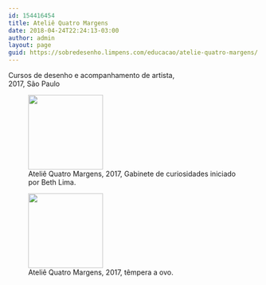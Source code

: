 ```yaml
---
id: 154416454
title: Ateliê Quatro Margens
date: 2018-04-24T22:24:13-03:00
author: admin
layout: page
guid: https://sobredesenho.limpens.com/educacao/atelie-quatro-margens/
---
```

Cursos de desenho e acompanhamento de artista,  
2017, São Paulo

<div id='gallery-26' class='gallery galleryid-154416454 gallery-columns-3 gallery-size-thumbnail'>
  <figure class='gallery-item'> 
  
  <div class='gallery-icon portrait'>
    <a href='https://i1.wp.com/sobredesenho.limpens.com/wp-content/uploads/2018/04/IMG_20171124_112440.jpg?ssl=1'><img width="150" height="150" src="https://i1.wp.com/sobredesenho.limpens.com/wp-content/uploads/2018/04/IMG_20171124_112440.jpg?resize=150%2C150&#038;ssl=1" class="attachment-thumbnail size-thumbnail" alt="" loading="lazy" aria-describedby="gallery-26-154416448" srcset="https://i1.wp.com/sobredesenho.limpens.com/wp-content/uploads/2018/04/IMG_20171124_112440.jpg?resize=150%2C150&ssl=1 150w, https://i1.wp.com/sobredesenho.limpens.com/wp-content/uploads/2018/04/IMG_20171124_112440.jpg?resize=50%2C50&ssl=1 50w, https://i1.wp.com/sobredesenho.limpens.com/wp-content/uploads/2018/04/IMG_20171124_112440.jpg?zoom=2&resize=150%2C150&ssl=1 300w, https://i1.wp.com/sobredesenho.limpens.com/wp-content/uploads/2018/04/IMG_20171124_112440.jpg?zoom=3&resize=150%2C150&ssl=1 450w" sizes="(max-width: 150px) 85vw, 150px" data-recalc-dims="1" /></a>
  </div><figcaption class='wp-caption-text gallery-caption' id='gallery-26-154416448'> Ateliê Quatro Margens, 2017, Gabinete de curiosidades iniciado por Beth Lima. </figcaption></figure><figure class='gallery-item'> 
  
  <div class='gallery-icon portrait'>
    <a href='https://i1.wp.com/sobredesenho.limpens.com/wp-content/uploads/2018/04/IMG_20171020_175026.jpg?ssl=1'><img width="150" height="150" src="https://i1.wp.com/sobredesenho.limpens.com/wp-content/uploads/2018/04/IMG_20171020_175026.jpg?resize=150%2C150&#038;ssl=1" class="attachment-thumbnail size-thumbnail" alt="" loading="lazy" aria-describedby="gallery-26-154416388" srcset="https://i1.wp.com/sobredesenho.limpens.com/wp-content/uploads/2018/04/IMG_20171020_175026.jpg?resize=150%2C150&ssl=1 150w, https://i1.wp.com/sobredesenho.limpens.com/wp-content/uploads/2018/04/IMG_20171020_175026.jpg?resize=50%2C50&ssl=1 50w, https://i1.wp.com/sobredesenho.limpens.com/wp-content/uploads/2018/04/IMG_20171020_175026.jpg?zoom=2&resize=150%2C150&ssl=1 300w, https://i1.wp.com/sobredesenho.limpens.com/wp-content/uploads/2018/04/IMG_20171020_175026.jpg?zoom=3&resize=150%2C150&ssl=1 450w" sizes="(max-width: 150px) 85vw, 150px" data-recalc-dims="1" /></a>
  </div><figcaption class='wp-caption-text gallery-caption' id='gallery-26-154416388'> Ateliê Quatro Margens, 2017, têmpera a ovo. </figcaption></figure>
</div>

&nbsp;